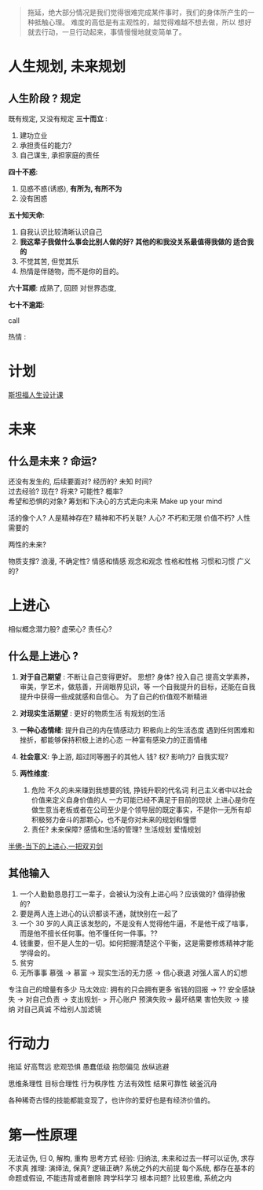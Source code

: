 
> 拖延，绝大部分情况是我们觉得很难完成某件事时，我们的身体所产生的一种抵触心理。
	难度的高低是有主观性的，越觉得难越不想去做，所以
	想好就去行动，一旦行动起来，事情慢慢地就变简单了。

# 人生规划, 未来规划
## 人生阶段 ?  规定 
既有规定, 又没有规定
**三十而立** :
1. 建功立业
2. 承担责任的能力?  
3. 自己谋生, 承担家庭的责任

**四十不惑**:
1. 见惑不惑(诱惑), **有所为, 有所不为**
2. 没有困惑

**五十知天命**:
1. 自我认识比较清晰认识自己
2. **我这辈子我做什么事会比别人做的好? 其他的和我没关系最值得我做的 适合我的**
3. 不觉其苦, 但觉其乐
4. 热情是伴随物，而不是你的目的。

**六十耳顺**:
成熟了, 回顾
对世界态度, 

**七十不逾距**: 


call 

热情 : 


# 计划

[斯坦福人生设计课](斯坦福人生设计课.md)


# 未来
## 什么是未来 ? 命运? 

还没有发生的, 后续要面对? 经历的?  未知
时间?  
过去经验?
现在? 
将来? 
可能性? 概率?  
希望和恐惧的对象? 筹划和下决心的方式走向未来
Make up your mind

活的像个人? 人是精神存在? 精神和不朽关联? 
人心? 不朽和无限
价值不朽? 
人性需要的

两性的未来? 

物质支撑? 
浪漫, 不确定性? 
情感和情感
观念和观念
性格和性格
习惯和习惯
广义的? 



# 上进心 
相似概念潜力股?  虚荣心?  责任心? 
## 什么是上进心 ? 
1. **对于自己期望** : 
	不断让自己变得更好。
	思想? 身体? 投入自己
	提高文学素养，审美，学艺术，做慈善，开阔眼界见识，等
	一个自我提升的目标，还能在自我提升中获得一些成就感和自信心。
	为了自己的价值观不断精进
1. **对现实生活期望** : 
	更好的物质生活
	有规划的生活
3. **一种心态情绪**:
	提升自己的内在情感动力 
	积极向上的生活态度
	遇到任何困难和挫折，都能够保持积极上进的心态
	一种富有感染力的正面情绪
4. **社会意义**: 
	争上游, 超过同等圈子的其他人
	钱? 权? 影响力? 自我实现?   

1. **两性维度**: 
	1. 危险
		不久的未来赚到我想要的钱,  挣钱升职的代名词
		利己主义者中以社会价值来定义自身价值的人
		一方可能已经不满足于目前的现状
		上进心是你在做生意当老板或者在公司至少是个领导层的既定事实，不是你一无所有却积极努力奋斗的那颗心，也不是你对未来的规划和憧憬
	2. 责任? 
		未来保障? 
		感情和生活的管理?
		生活规划
		爱情规划

[半佛-当下的上进心,一把双刃剑](https://www.bilibili.com/video/BV1wV4y1j7sk/)


## 其他输入
1. 一个人勤勤恳恳打工一辈子，会被认为没有上进心吗？应该做的?  值得骄傲的?
2. 要是两人连上进心的认识都谈不通，就快别在一起了
3. 一个 30 岁的人真正该发愁的，不是没有人觉得他牛逼，不是他干成了啥事，而是他不擅长任何事。他不懂任何一件事。?? 
4. 钱重要，但不是人生的一切。如何把握清楚这个平衡，这是需要修炼精神才能学得会的。
5. 贫穷
6. 无所事事
慕强 -> 慕富 -> 现实生活的无力感 -> 信心衰退
对强人富人的幻想

专注自己的增量有多少
马太效应: 拥有的只会拥有更多
省钱的回报 ->  ??
安全感缺失 ->
对自己负责 ->
支出规划- > 开心账户
预演失败->  最坏结果
害怕失败  -> 接纳
对自己真诚 
不给别人加滤镜



# 行动力
 拖延
 好高骛远
 悲观恐惧
 愚蠢低级
 抱怨偏见
 放纵逃避

 思维条理性
 目标合理性
 行为秩序性
 方法有效性
 结果可靠性
破釜沉舟







各种稀奇古怪的技能都能变现了，也许你的爱好也是有经济价值的。



# 第一性原理
无法证伪, 归 0, 解构, 重构
思考方式
经验: 归纳法, 未来和过去一样可以证伪, 求存不求真
推理: 演绎法,  保真?  逻辑正确? 
系统之外的大前提
每个系统, 都存在基本的命题或假设, 不能违背或者删除
跨学科学习
根本问题? 
比较思维, 系统之内


